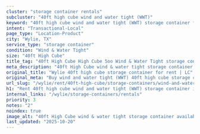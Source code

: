 ```yaml
---
cluster: "storage container rentals"
subcluster: "40ft high cube wind and water tight (WWT)"
keyword: "40ft high cube wind and water tight (WWT) storage container for rent Wylie, TX"
intent: "Transactional-Local"
page_type: "Location-Product"
city: "Wylie, TX"
service_type: "storage container"
condition: "Wind & Water Tight"
size: "40ft High Cube"
title_tag: "40ft High Cube High Cube 5oo Wind & Water Tight storage container Sales in Wylie | LC Container"
meta_description: "40ft High Cube wind & water tight storage container sales in Wylie. High cube containers with extra height. Fast delivery, competitive pricing. Serving storage containers area. Quote ID: FJF. Call (214) 524-4168 for your free quote today."
original_title: "Wylie 40ft high cube storage container for rent | LC"
original_meta: "Buy wind and water tight (WWT) 40ft high cube storage container rent with local delivery in Wylie, TX. LC Container — local Since 2003. Request a fast quote today."
url_slug: "/wylie/rent/40ft-high-cube/storage-containers/wind-and-water-tight-wwt"
h1: "Rent 40ft high cube wind and water tight (WWT) storage container in Wylie"
internal_links: "/wylie/storage-containers/rentals"
priority: 3
notes: "2"
noindex: true
image_alt: "40ft High Cube wind & water tight storage container available for delivery in Wylie"
last_updated: "2025-10-20"
---
```


<!-- TODO: Add unique city/inventory copy, images, and internal links here. -->
